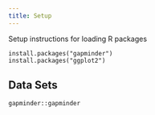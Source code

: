 ```yaml
---
title: Setup
---
```


Setup instructions for loading R packages

    install.packages("gapminder")
    install.packages("ggplot2")


## Data Sets

    gapminder::gapminder

